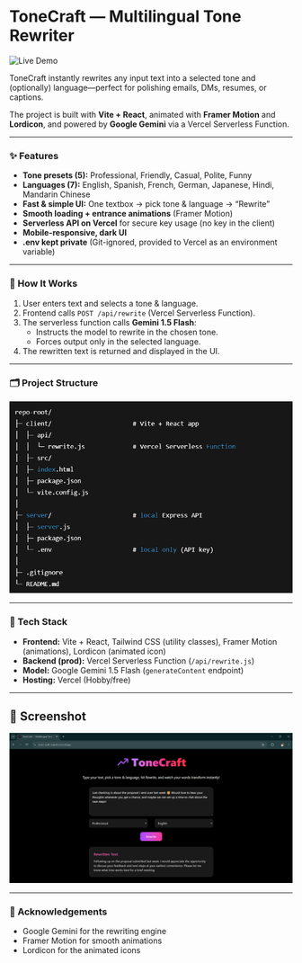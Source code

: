 # ToneCraft — Multilingual Tone Rewriter

![Live Demo](https://img.shields.io/badge/Live_Demo-tone--craft--rewrite.vercel.app-blue?style=flat-square)

ToneCraft instantly rewrites any input text into a selected tone and (optionally) language—perfect for polishing emails, DMs, resumes, or captions.

The project is built with **Vite + React**, animated with **Framer Motion** and **Lordicon**, and powered by **Google Gemini** via a Vercel Serverless Function.

---

### ✨ Features

* **Tone presets (5):** Professional, Friendly, Casual, Polite, Funny
* **Languages (7):** English, Spanish, French, German, Japanese, Hindi, Mandarin Chinese
* **Fast & simple UI:** One textbox → pick tone & language → “Rewrite”
* **Smooth loading + entrance animations** (Framer Motion)
* **Serverless API on Vercel** for secure key usage (no key in the client)
* **Mobile-responsive, dark UI**
* **.env kept private** (Git-ignored, provided to Vercel as an environment variable)

---

### 🧠 How It Works

1.  User enters text and selects a tone & language.
2.  Frontend calls `POST /api/rewrite` (Vercel Serverless Function).
3.  The serverless function calls **Gemini 1.5 Flash**:
    * Instructs the model to rewrite in the chosen tone.
    * Forces output only in the selected language.
4.  The rewritten text is returned and displayed in the UI.

---

### 🗂 Project Structure

![Project Structure](assets/project_structure.png)

---

### 🔧 Tech Stack

* **Frontend:** Vite + React, Tailwind CSS (utility classes), Framer Motion (animations), Lordicon (animated icon)
* **Backend (prod):** Vercel Serverless Function (`/api/rewrite.js`)
* **Model:** Google Gemini 1.5 Flash (`generateContent` endpoint)
* **Hosting:** Vercel (Hobby/free)

---

## 📸 Screenshot

![Website ScreenShot](assets/screenshot.png)

---

### 🤝 Acknowledgements

* Google Gemini for the rewriting engine
* Framer Motion for smooth animations
* Lordicon for the animated icons
